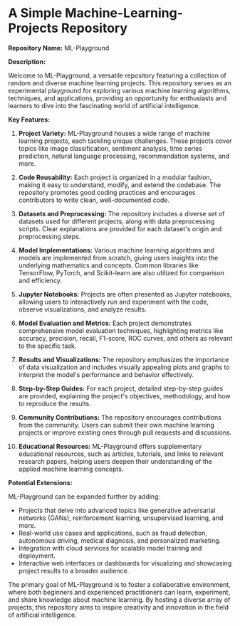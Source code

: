 # A Simple Machine-Learning-Projects Repository 
**Repository Name:** ML-Playground

**Description:**

Welcome to ML-Playground, a versatile repository featuring a collection of random and diverse machine learning projects. This repository serves as an experimental playground for exploring various machine learning algorithms, techniques, and applications, providing an opportunity for enthusiasts and learners to dive into the fascinating world of artificial intelligence.

**Key Features:**

1. **Project Variety:** ML-Playground houses a wide range of machine learning projects, each tackling unique challenges. These projects cover topics like image classification, sentiment analysis, time series prediction, natural language processing, recommendation systems, and more.

2. **Code Reusability:** Each project is organized in a modular fashion, making it easy to understand, modify, and extend the codebase. The repository promotes good coding practices and encourages contributors to write clean, well-documented code.

3. **Datasets and Preprocessing:** The repository includes a diverse set of datasets used for different projects, along with data preprocessing scripts. Clear explanations are provided for each dataset's origin and preprocessing steps.

4. **Model Implementations:** Various machine learning algorithms and models are implemented from scratch, giving users insights into the underlying mathematics and concepts. Common libraries like TensorFlow, PyTorch, and Scikit-learn are also utilized for comparison and efficiency.

5. **Jupyter Notebooks:** Projects are often presented as Jupyter notebooks, allowing users to interactively run and experiment with the code, observe visualizations, and analyze results.

6. **Model Evaluation and Metrics:** Each project demonstrates comprehensive model evaluation techniques, highlighting metrics like accuracy, precision, recall, F1-score, ROC curves, and others as relevant to the specific task.

7. **Results and Visualizations:** The repository emphasizes the importance of data visualization and includes visually appealing plots and graphs to interpret the model's performance and behavior effectively.

8. **Step-by-Step Guides:** For each project, detailed step-by-step guides are provided, explaining the project's objectives, methodology, and how to reproduce the results.

9. **Community Contributions:** The repository encourages contributions from the community. Users can submit their own machine learning projects or improve existing ones through pull requests and discussions.

10. **Educational Resources:** ML-Playground offers supplementary educational resources, such as articles, tutorials, and links to relevant research papers, helping users deepen their understanding of the applied machine learning concepts.

**Potential Extensions:**

ML-Playground can be expanded further by adding:

- Projects that delve into advanced topics like generative adversarial networks (GANs), reinforcement learning, unsupervised learning, and more.
- Real-world use cases and applications, such as fraud detection, autonomous driving, medical diagnosis, and personalized marketing.
- Integration with cloud services for scalable model training and deployment.
- Interactive web interfaces or dashboards for visualizing and showcasing project results to a broader audience.

The primary goal of ML-Playground is to foster a collaborative environment, where both beginners and experienced practitioners can learn, experiment, and share knowledge about machine learning. By hosting a diverse array of projects, this repository aims to inspire creativity and innovation in the field of artificial intelligence.

